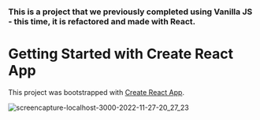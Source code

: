 ### This is a project that we previously completed using Vanilla JS - this time, it is refactored and made with React.

# Getting Started with Create React App

This project was bootstrapped with [Create React App](https://github.com/facebook/create-react-app).

![screencapture-localhost-3000-2022-11-27-20_27_23](https://user-images.githubusercontent.com/77921037/204153324-7b964538-49e5-4b73-a2a8-a40bdf182f89.png)

